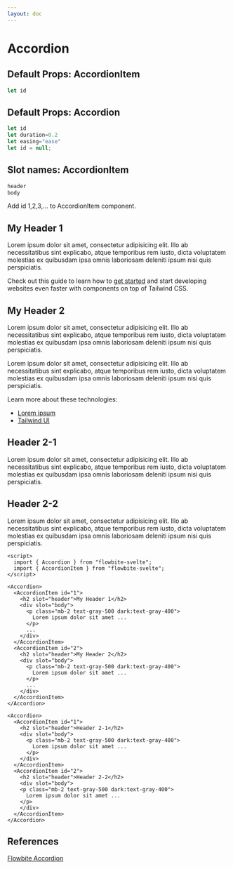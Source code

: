 ```yaml
---
layout: doc
---
```


<script>
  import { Accordion } from "$lib/index";
  import { AccordionItem } from "$lib/index";
</script>

<h1 class="text-3xl w-full dark:text-white">Accordion</h1>

<h2 class="text-2xl w-full dark:text-white py-8">Default Props: AccordionItem</h2>

```js
let id
```

<h2 class="text-2xl w-full dark:text-white py-8">Default Props: Accordion</h2>

```js
let id
let duration=0.2
let easing="ease"
let id = null;
```

<h2 class="text-2xl w-full dark:text-white py-8">Slot names: AccordionItem</h2>

```js
header
body
```

<p class="dark:text-white py-4 text-lg">Add id 1,2,3,... to AccordionItem component.</p>

<div
  class="container flex flex-wrap justify-center rounded-xl py-8 mx-auto bg-gradient-to-r bg-white dark:bg-gray-900 border border-gray-200 dark:border-gray-700 p-2 sm:p-6"
>
  <Accordion duration="0.5">
    <AccordionItem id="1">
      <h2 slot="header">My Header 1</h2>
      <div slot="body">
        <p class="mb-2 text-gray-500 dark:text-gray-400">
          Lorem ipsum dolor sit amet, consectetur adipisicing elit. Illo ab
          necessitatibus sint explicabo, atque temporibus rem iusto, dicta
          voluptatem molestias ex quibusdam ipsa omnis laboriosam deleniti ipsum
          nisi quis perspiciatis.
        </p>
        <p class="text-gray-500 dark:text-gray-400">
          Check out this guide to learn how to <a
            href="/"
            target="_blank"
            class="text-blue-600 dark:text-blue-500 hover:underline"
            >get started</a
          > and start developing websites even faster with components on top of Tailwind
          CSS.
        </p>
      </div>
    </AccordionItem>
    <AccordionItem id="2">
      <h2 slot="header">My Header 2</h2>
      <div slot="body">
        <p class="mb-2 text-gray-500 dark:text-gray-400">
          Lorem ipsum dolor sit amet, consectetur adipisicing elit. Illo ab
          necessitatibus sint explicabo, atque temporibus rem iusto, dicta
          voluptatem molestias ex quibusdam ipsa omnis laboriosam deleniti ipsum
          nisi quis perspiciatis.
        </p>
        <p class="mb-2 text-gray-500 dark:text-gray-400">
          Lorem ipsum dolor sit amet, consectetur adipisicing elit. Illo ab
          necessitatibus sint explicabo, atque temporibus rem iusto, dicta
          voluptatem molestias ex quibusdam ipsa omnis laboriosam deleniti ipsum
          nisi quis perspiciatis.
        </p>
        <p class="mb-2 text-gray-500 dark:text-gray-400">
          Learn more about these technologies:
        </p>
        <ul class="list-disc pl-5 dark:text-gray-400 text-gray-500">
          <li>
            <a
              href="/"
              target="_blank"
              class="text-blue-600 dark:text-blue-500 hover:underline"
              >Lorem ipsum</a
            >
          </li>
          <li>
            <a
              href="https://tailwindui.com/"
              rel="nofollow"
              target="_blank"
              class="text-blue-600 dark:text-blue-500 hover:underline"
              >Tailwind UI</a
            >
          </li>
        </ul>
      </div>
    </AccordionItem>
  </Accordion>
</div>

<div
  class="container flex flex-wrap justify-center rounded-xl py-8 mx-auto bg-gradient-to-r bg-white dark:bg-gray-900 border border-gray-200 dark:border-gray-700 p-2 sm:p-6"
>
  <Accordion>
    <AccordionItem id="1">
      <h2 slot="header">Header 2-1</h2>
      <div slot="body">
<p class="mb-2 text-gray-500 dark:text-gray-400">
        Lorem ipsum dolor sit amet, consectetur adipisicing elit. Illo ab
        necessitatibus sint explicabo, atque temporibus rem iusto, dicta
        voluptatem molestias ex quibusdam ipsa omnis laboriosam deleniti ipsum
        nisi quis perspiciatis.
      </p>
      </div>
    </AccordionItem>
    <AccordionItem id="2">
      <h2 slot="header">Header 2-2</h2>
      <div slot="body">
      <p class="mb-2 text-gray-500 dark:text-gray-400">
        Lorem ipsum dolor sit amet, consectetur adipisicing elit. Illo ab
        necessitatibus sint explicabo, atque temporibus rem iusto, dicta
        voluptatem molestias ex quibusdam ipsa omnis laboriosam deleniti ipsum
        nisi quis perspiciatis.
      </p>
      </div>
    </AccordionItem>
  </Accordion>
</div>


```svelte
<script>
  import { Accordion } from "flowbite-svelte";
  import { AccordionItem } from "flowbite-svelte";
</script>

<Accordion>
  <AccordionItem id="1">
    <h2 slot="header">My Header 1</h2>
    <div slot="body">
      <p class="mb-2 text-gray-500 dark:text-gray-400">
        Lorem ipsum dolor sit amet ...
      </p>
      ...
    </div>
  </AccordionItem>
  <AccordionItem id="2">
    <h2 slot="header">My Header 2</h2>
    <div slot="body">
      <p class="mb-2 text-gray-500 dark:text-gray-400">
        Lorem ipsum dolor sit amet ...
      </p>
      ...
    </div>
  </AccordionItem>
</Accordion>

<Accordion>
  <AccordionItem id="1">
    <h2 slot="header">Header 2-1</h2>
    <div slot="body">
      <p class="mb-2 text-gray-500 dark:text-gray-400">
        Lorem ipsum dolor sit amet ...
      </p>
    </div>
  </AccordionItem>
  <AccordionItem id="2">
    <h2 slot="header">Header 2-2</h2>
    <div slot="body">
    <p class="mb-2 text-gray-500 dark:text-gray-400">
      Lorem ipsum dolor sit amet ...
    </p>
    </div>
  </AccordionItem>
</Accordion>
```

<h2 class="text-2xl w-full dark:text-white py-8">References</h2>

<p class="dark:text-white text-base"><a href="https://flowbite.com/docs/components/accordion/" target="_blank" class="text-blue-600 hover:underline dark:text-blue-500">Flowbite Accordion</a></p>